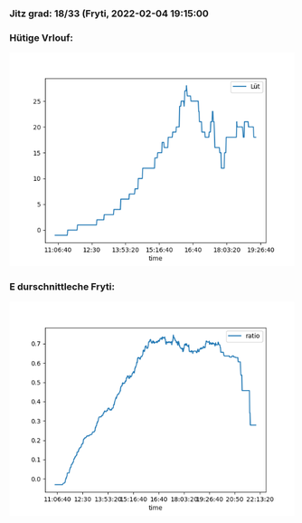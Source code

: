 ### Jitz grad: 18/33 (Fryti, 2022-02-04 19:15:00

### Hütige Vrlouf:
![Graph](Today.png)

### E durschnittleche Fryti:
![Graph](Fryti.png)